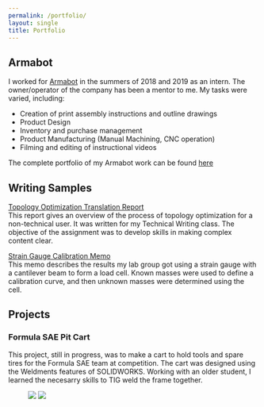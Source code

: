 ```yaml
---
permalink: /portfolio/
layout: single
title: Portfolio
---
```

## Armabot
I worked for [Armabot](https://www.armabot.com/) in the summers
of 2018 and 2019 as an intern. The owner/operator of the company has been
a mentor to me. My tasks were varied, including:
* Creation of print assembly instructions and outline drawings
* Product Design
* Inventory and purchase management
* Product Manufacturing (Manual Machining, CNC operation)
* Filming and editing of instructional videos

The complete portfolio of my Armabot work can be found [here](/armabot/)

## Writing Samples
[Topology Optimization Translation Report](/assets/pdf/translationreport.pdf)  
This report gives an overview of the process of topology optimization for a
non-technical user. It was written for my Technical Writing class. The
objective of the assignment was to develop skills in making complex content
clear.

[Strain Gauge Calibration Memo](/assets/pdf/strainmemo.pdf)  
This memo describes the results my lab group got using a strain gauge with
a cantilever beam to form a load cell. Known masses were used to define a
calibration curve, and then unknown masses were determined using the cell.

## Projects
### Formula SAE Pit Cart
This project, still in progress, was to make a cart to hold tools and
spare tires for the Formula SAE team at competition. The cart was
designed using the Weldments features of SOLIDWORKS. Working with
an older student, I learned the necesarry skills to TIG weld the
frame together. 

<figure class="half">
  <a href="{{ site.url }}/assets/images/20181208_102429.jpg"><img src="{{ site.url }}/assets/images/20181208_102429.jpg"></a>
  <a href="{{ site.url }}/assets/images/20190608_230813.jpg"><img src="{{ site.url }}/assets/images/20190608_230813.jpg"></a>
</figure>
